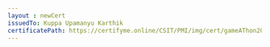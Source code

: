 ```yaml
--- 
layout : newCert 
issuedTo: Kuppa Upamanyu Karthik 
certificatePath: https://certifyme.online/CSIT/PMI/img/cert/gameAThon2021/KuppaUpamanyuKarthik_a1090.png
--- 
```

